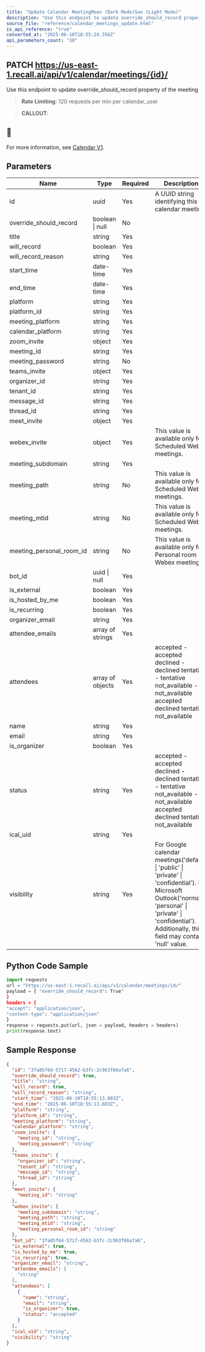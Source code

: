 ```yaml
---
title: "Update Calendar MeetingMoon (Dark Mode)Sun (Light Mode)"
description: "Use this endpoint to update override_should_record property of the meeting. This endpoint is rate limited to: 120 requests per min per calendar_user"
source_file: "reference/calendar_meetings_update.html"
is_api_reference: "true"
converted_at: "2025-06-10T18:55:24.356Z"
api_parameters_count: "38"
---
```

## PATCH https://us-east-1.recall.ai/api/v1/calendar/meetings/{id}/

Use this endpoint to update override_should_record property of the meeting

> **Rate Limiting**: 120 requests per min per calendar_user

> **CALLOUT**:

## 📘

For more information, see [Calendar V1](/docs/calendar-v1-1.md).
## Parameters

| Name | Type | Required | Description |
| --- | --- | --- | --- |
| id | uuid | Yes | A UUID string identifying this calendar meeting. |
| override_should_record | boolean \| null | No |  |
| title | string | Yes |  |
| will_record | boolean | Yes |  |
| will_record_reason | string | Yes |  |
| start_time | date-time | Yes |  |
| end_time | date-time | Yes |  |
| platform | string | Yes |  |
| platform_id | string | Yes |  |
| meeting_platform | string | Yes |  |
| calendar_platform | string | Yes |  |
| zoom_invite | object | Yes |  |
| meeting_id | string | Yes |  |
| meeting_password | string | No |  |
| teams_invite | object | Yes |  |
| organizer_id | string | Yes |  |
| tenant_id | string | Yes |  |
| message_id | string | Yes |  |
| thread_id | string | Yes |  |
| meet_invite | object | Yes |  |
| webex_invite | object | Yes | This value is available only for Scheduled Webex meetings. |
| meeting_subdomain | string | Yes |  |
| meeting_path | string | No | This value is available only for Scheduled Webex meetings. |
| meeting_mtid | string | No | This value is available only for Scheduled Webex meetings. |
| meeting_personal_room_id | string | No | This value is available only for Personal room Webex meetings. |
| bot_id | uuid \| null | Yes |  |
| is_external | boolean | Yes |  |
| is_hosted_by_me | boolean | Yes |  |
| is_recurring | boolean | Yes |  |
| organizer_email | string | Yes |  |
| attendee_emails | array of strings | Yes |  |
| attendees | array of objects | Yes | accepted - accepted declined - declined tentative - tentative not_available - not_available  accepted declined tentative not_available |
| name | string | Yes |  |
| email | string | Yes |  |
| is_organizer | boolean | Yes |  |
| status | string | Yes | accepted - accepted declined - declined tentative - tentative not_available - not_available  accepted declined tentative not_available |
| ical_uid | string | Yes |  |
| visibility | string | Yes | For Google calendar meetings('default' \| 'public' \| 'private' \| 'confidential').         For Microsoft Outlook('normal' \| 'personal' \| 'private' \| 'confidential').         Additionally, this field may contain 'null' value. |

## Python Code Sample

```python
import requests
url = "https://us-east-1.recall.ai/api/v1/calendar/meetings/id/"
payload = { "override_should_record": True"
}
headers = {
"accept": "application/json",
"content-type": "application/json"
}
response = requests.put(url, json = payload, headers = headers)
print(response.text)
```

## Sample Response

```json
{
  "id": "3fa85f64-5717-4562-b3fc-2c963f66afa6",
  "override_should_record": true,
  "title": "string",
  "will_record": true,
  "will_record_reason": "string",
  "start_time": "2025-06-10T18:55:13.603Z",
  "end_time": "2025-06-10T18:55:13.603Z",
  "platform": "string",
  "platform_id": "string",
  "meeting_platform": "string",
  "calendar_platform": "string",
  "zoom_invite": {
    "meeting_id": "string",
    "meeting_password": "string"
  },
  "teams_invite": {
    "organizer_id": "string",
    "tenant_id": "string",
    "message_id": "string",
    "thread_id": "string"
  },
  "meet_invite": {
    "meeting_id": "string"
  },
  "webex_invite": {
    "meeting_subdomain": "string",
    "meeting_path": "string",
    "meeting_mtid": "string",
    "meeting_personal_room_id": "string"
  },
  "bot_id": "3fa85f64-5717-4562-b3fc-2c963f66afa6",
  "is_external": true,
  "is_hosted_by_me": true,
  "is_recurring": true,
  "organizer_email": "string",
  "attendee_emails": [
    "string"
  ],
  "attendees": [
    {
      "name": "string",
      "email": "string",
      "is_organizer": true,
      "status": "accepted"
    }
  ],
  "ical_uid": "string",
  "visibility": "string"
}
```
